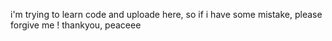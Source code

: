 i'm trying to learn code and uploade here, so if i have some mistake, please forgive me !
thankyou, peaceee 
